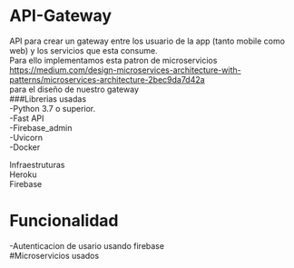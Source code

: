 # API-Gateway</br>
API para crear un gateway entre los usuario de la app (tanto mobile como web) y los servicios que esta consume.</br>
Para ello implementamos esta patron de microservicios</br>
https://medium.com/design-microservices-architecture-with-patterns/microservices-architecture-2bec9da7d42a</br>
para el diseño de nuestro gateway</br>
###Librerias usadas</br>
-Python 3.7 o superior.</br>
-Fast API</br>
-Firebase_admin</br>
-Uvicorn</br>
-Docker</br>

Infraestruturas</br>
Heroku</br>
Firebase</br>

# Funcionalidad</br>
-Autenticacion de usario usando firebase</br>
#Microservicios usados</br>
